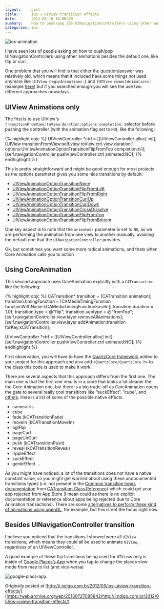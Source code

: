 ```yaml
---
layout:     post
title:      iOS – UIView transition effects
date:       2012-05-10 10:00:00
summary:    How to push/pop iOS UINavigationControllers using other animations besides the default one, like flip or curl.
categories: ios
---
```


![ios-animation](/pixyll/images/ios-animation.png)

I have seen lots of people asking on how to push/pop UINavigationControllers using other animations besides the default one, like flip or curl.

One problem that you will find is that either the question/answer was relatively old, which means that it included have some things not used anymore like `[UIView beginAnimations:]` and `[UIView commitAnimations]` (example [here](http://stackoverflow.com/questions/2215672/how-to-change-the-push-and-pop-animations-in-a-navigation-based-app)) but if you searched enough you will see the use two different approaches nowadays

## UIView Animations only

The first is to use UIView‘s `transitionFromView:toView:duration:options:completion:` selector before pushing the controller (with the animation flag set to `NO`), like the following:

{% highlight objc %}
UIViewController *ctrl = [[UIViewController alloc] init];
[UIView transitionFromView:self.view toView:ctrl.view duration:1 options:UIViewAnimationOptionTransitionFlipFromTop completion:nil];
[self.navigationController pushViewController:ctrl animated:NO];
{% endhighlight %}

This is pretty straightforward and might be good enough for most projects as the options parameter gives you some nice transitions by default:

- [UIViewAnimationOptionTransitionNone](https://developer.apple.com/library/ios/documentation/UIKit/Reference/UIView_Class/UIView/UIView.html#//apple_ref/doc/uid/TP40006816-CH3-SW105)
- [UIViewAnimationOptionTransitionFlipFromLeft](https://developer.apple.com/library/ios/documentation/UIKit/Reference/UIView_Class/UIView/UIView.html#//apple_ref/doc/uid/TP40006816-CH3-SW105)
- [UIViewAnimationOptionTransitionFlipFromRight](https://developer.apple.com/library/ios/documentation/UIKit/Reference/UIView_Class/UIView/UIView.html#//apple_ref/doc/uid/TP40006816-CH3-SW105)
- [UIViewAnimationOptionTransitionCurlUp](https://developer.apple.com/library/ios/documentation/UIKit/Reference/UIView_Class/UIView/UIView.html#//apple_ref/doc/uid/TP40006816-CH3-SW105)
- [UIViewAnimationOptionTransitionCurlDown](https://developer.apple.com/library/ios/documentation/UIKit/Reference/UIView_Class/UIView/UIView.html#//apple_ref/doc/uid/TP40006816-CH3-SW105)
- [UIViewAnimationOptionTransitionCrossDissolve](https://developer.apple.com/library/ios/documentation/UIKit/Reference/UIView_Class/UIView/UIView.html#//apple_ref/doc/uid/TP40006816-CH3-SW105)
- [UIViewAnimationOptionTransitionFlipFromTop](https://developer.apple.com/library/ios/documentation/UIKit/Reference/UIView_Class/UIView/UIView.html#//apple_ref/doc/uid/TP40006816-CH3-SW105)
- [UIViewAnimationOptionTransitionFlipFromBottom](https://developer.apple.com/library/ios/documentation/UIKit/Reference/UIView_Class/UIView/UIView.html#//apple_ref/doc/uid/TP40006816-CH3-SW105)

One key aspect is to note that the `animated:` parameter is set to `NO`, as we are performing the animation from one view to another manually, avoiding the default one that the `UINavigationController` provides.

Ok, but sometimes you want some more radical animations, and thats when Core Animation calls you to action

## Using CoreAnimation

This second approach uses CoreAnimation explicitly with a `CATransaction` like the following:

{% highlight objc %}
CATransition* transition = [CATransition animation];
transition.timingFunction = [CAMediaTimingFunction functionWithName:kCAMediaTimingFunctionEaseIn];
transition.duration = 1.0f;
transition.type =  @"flip";
transition.subtype = @"fromTop";
[self.navigationController.view.layer removeAllAnimations];
[self.navigationController.view.layer addAnimation:transition forKey:kCATransition];

UIViewController *ctrl = [[UIViewController alloc] init];
[self.navigationController pushViewController:ctrl animated:NO];
{% endhighlight %}

First observation, you will have to have the [QuartzCore framework](http://developer.apple.com/library/mac#documentation/graphicsimaging/reference/QuartzCoreRefCollection/_index.html) added to your project for this approach and also add `<QuartzCore/QuartzCore.h>` to the class this code is used to make it work.

There are several aspects that this approach differs from the first one. The main one is that the first one results in a code that looks a lot cleaner the the Core Animation one, but there is a big trade-off as CoreAnimation opens the gate to several really cool transitions like “suckEffect”, “cube”, and [others](http://iphonedevwiki.net/index.php/CATransition). Here is a list of some of the possible native effects.

- cameraIris
- cube
- fade (kCATransitionFade)
- moveIn (kCATransitionMoveIn)
- oglFlip
- pageCurl
- pageUnCurl
- push (kCATransitionPush)
- reveal (kCATransitionReveal)
- rippleEffect
- suckEffect
- genieEffect
…

As you might have noticed, a lot of the transitions does not have a native constant value, so you might get worried about using these undocumented transitions types (i.e. not present in the [Common transition types documentation](http://developer.apple.com/library/iOS/#documentation/GraphicsImaging/Reference/CATransition_Class/Introduction/Introduction.html#//apple_ref/doc/constant_group/Common_Transition_Types) from [CATransition Class Reference](https://developer.apple.com/library/IOS/documentation/GraphicsImaging/Reference/CATransition_class/Introduction/Introduction.html)) which could get your app rejected from App Store (I mean could as there is no explicit documentation or reference about apps being rejected due to Core Animation transactions). There are some [alternatives to perform these kind of animations using openGL](https://web.archive.org/web/20120622232021/http://www.aderstedtsoftware.com/users/erik/weblog/c7cb9/), for example, but this is not the focus right now.

## Besides UINavigationController transition

I believe you noticed that the transitions I showed were all `UIView` transitions, which means they could all be used to animate `UIView`, regardless of an UIViewController.

A good example of these flip transitions being used for `UIView`s only is inside of [Google Places’s App](https://web.archive.org/web/20130525075242/https://itunes.apple.com/us/app/google-places/id406513617?mt=8) when you tap to change the places view mode from map to list (and vice-versa)

![google-placs-app](/pixyll/images/googleplacesapp.png)


Originally posted at [http://i.ndigo.com.br/2012/05/ios-uiview-transition-effects/](https://web.archive.org/web/20130727085842/http://i.ndigo.com.br/2012/05/ios-uiview-transition-effects/)
